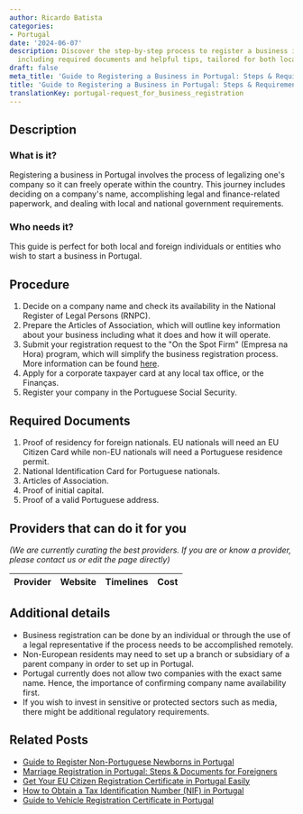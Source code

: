 ```yaml
---
author: Ricardo Batista
categories:
- Portugal
date: '2024-06-07'
description: Discover the step-by-step process to register a business in Portugal,
  including required documents and helpful tips, tailored for both locals and foreigners.
draft: false
meta_title: 'Guide to Registering a Business in Portugal: Steps & Requirements'
title: 'Guide to Registering a Business in Portugal: Steps & Requirements'
translationKey: portugal-request_for_business_registration
---
```


## Description
### What is it?
Registering a business in Portugal involves the process of legalizing one's company so it can freely operate within the country. This journey includes deciding on a company's name, accomplishing legal and finance-related paperwork, and dealing with local and national government requirements.
### Who needs it?
This guide is perfect for both local and foreign individuals or entities who wish to start a business in Portugal.

## Procedure
1. Decide on a company name and check its availability in the National Register of Legal Persons (RNPC). 
2. Prepare the Articles of Association, which will outline key information about your business including what it does and how it will operate.
3. Submit your registration request to the "On the Spot Firm" (Empresa na Hora) program, which will simplify the business registration process. More information can be found [here](https://justica.gov.pt/Servicos/Empresa-na-Hora).
4. Apply for a corporate taxpayer card at any local tax office, or the Finanças.
5. Register your company in the Portuguese Social Security.

## Required Documents
1. Proof of residency for foreign nationals. EU nationals will need an EU Citizen Card while non-EU nationals will need a Portuguese residence permit.
2. National Identification Card for Portuguese nationals.
3. Articles of Association.
4. Proof of initial capital.
5. Proof of a valid Portuguese address.

## Providers that can do it for you

_(We are currently curating the best providers. If you are or know a provider, please contact us or edit the page directly)_

| Provider        |     Website     |     Timelines    |       Cost      |
| :-------------: | :-------------: |  :-------------: | :-------------: |

## Additional details
- Business registration can be done by an individual or through the use of a legal representative if the process needs to be accomplished remotely.
- Non-European residents may need to set up a branch or subsidiary of a parent company in order to set up in Portugal.
- Portugal currently does not allow two companies with the exact same name. Hence, the importance of confirming company name availability first.
- If you wish to invest in sensitive or protected sectors such as media, there might be additional regulatory requirements.
## Related Posts

- [Guide to Register Non-Portuguese Newborns in Portugal](https://tramitit.com/guides/portugal/registration_of_birth_of_foreign_citizen_in_portugal/)
- [Marriage Registration in Portugal: Steps & Documents for Foreigners](https://tramitit.com/guides/portugal/registration_of_marriage_of_foreign_citizen_in_portugal/)
- [Get Your EU Citizen Registration Certificate in Portugal Easily](https://tramitit.com/guides/portugal/request_for_registration_certificate_for_eu_citizen/)
- [How to Obtain a Tax Identification Number (NIF) in Portugal](https://tramitit.com/guides/portugal/request_for_tax_identification_number_nif/)
- [Guide to Vehicle Registration Certificate in Portugal](https://tramitit.com/guides/portugal/request_for_registration_certificate/)